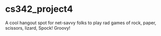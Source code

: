 # cs342_project4
A cool hangout spot for net-savvy folks to play rad games of rock, paper, scissors, lizard, Spock! Groovy!
